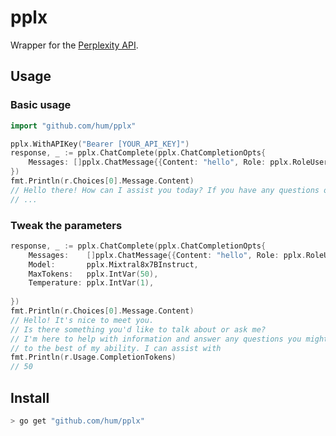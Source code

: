 # pplx

Wrapper for the [Perplexity API](https://blog.perplexity.ai/blog/introducing-pplx-api).

## Usage

### Basic usage

```go
import "github.com/hum/pplx"

pplx.WithAPIKey("Bearer [YOUR_API_KEY]")
response, _ := pplx.ChatComplete(pplx.ChatCompletionOpts{
    Messages: []pplx.ChatMessage{{Content: "hello", Role: pplx.RoleUser}},
})
fmt.Println(r.Choices[0].Message.Content)
// Hello there! How can I assist you today? If you have any questions or need help with something, feel free to ask.
// ...
```

### Tweak the parameters

```go
response, _ := pplx.ChatComplete(pplx.ChatCompletionOpts{
    Messages:    []pplx.ChatMessage{{Content: "hello", Role: pplx.RoleUser}},
    Model:       pplx.Mixtral8x7BInstruct,
    MaxTokens:   pplx.IntVar(50),
    Temperature: pplx.IntVar(1),
    
})
fmt.Println(r.Choices[0].Message.Content)
// Hello! It's nice to meet you.
// Is there something you'd like to talk about or ask me?
// I'm here to help with information and answer any questions you might have
// to the best of my ability. I can assist with
fmt.Println(r.Usage.CompletionTokens)
// 50
```


## Install

```bash
> go get "github.com/hum/pplx"
```
